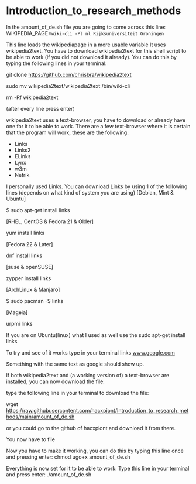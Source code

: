 # Introduction_to_research_methods

In the amount_of_de.sh file you are going to come across this line:
WIKIPEDIA_PAGE=`wiki-cli -Pl nl Rijksuniversiteit Groningen`

This line loads the wikipediapage in a more usable variable
It uses wikipedia2text.
You have to download wikipedia2text for this shell script to be able to work (if you did not download it already).
You can do this by typing the following lines in your terminal:

git clone https://github.com/chrisbra/wikipedia2text 

sudo mv wikipedia2text/wikipedia2text /bin/wiki-cli

rm -Rf wikipedia2text

(after every line press enter)

wikipedia2text uses a text-browser, you have to download or already have one for it to be able to work.
There are a few text-browser where it is certain that the program will work, these are the following:
- Links
- Links2
- ELinks
- Lynx
- w3m
- Netrik

I personally used Links.
You can download Links by using 1 of the following lines (depends on what kind of system you are using)
[Debian, Mint & Ubuntu]

$ sudo apt-get install links

[RHEL, CentOS & Fedora 21 & Older]

yum install links

[Fedora 22 & Later]

dnf install links

[suse & openSUSE]

zypper install links

[ArchLinux & Manjaro]

$ sudo pacman -S links

[Mageia]

urpmi links

If you are on Ubuntu(linux) what I used as well use the sudo apt-get install links

To try and see of it works type in your terminal
links www.google.com

Something with the same text as google should show up.

If both wikipedia2text and (a working version of) a text-browser are installed, you can now download the file:

type the following line in your terminal to download the file:

wget https://raw.githubusercontent.com/hacxpiont/Introduction_to_research_methods/main/amount_of_de.sh

or you could go to the github of hacxpiont and download it from there.

You now have to file

Now you have to make it working, you can do this by typing this line once and pressing enter:
chmod ugo+x amount_of_de.sh

Everything is now set for it to be able to work:
Type this line in your terminal and press enter:
./amount_of_de.sh




